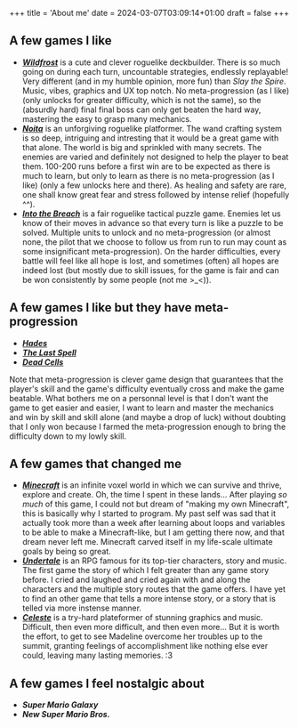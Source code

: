 +++
title = 'About me'
date = 2024-03-07T03:09:14+01:00
draft = false
+++

## A few games I like

- [***Wildfrost***](https://www.wildfrostgame.com/) is a cute and clever roguelike deckbuilder. There is so much going on during each turn, uncountable strategies, endlessly replayable! Very different (and in my humble opinion, more fun) than *Slay the Spire*. Music, vibes, graphics and UX top notch. No meta-progression (as I like) (only unlocks for greater difficulty, which is not the same), so the (absurdly hard) final final boss can only get beaten the hard way, mastering the easy to grasp many mechanics.
- [***Noita***](https://noitagame.com/) is an unforgiving roguelike platformer. The wand crafting system is so deep, intriguing and intresting that it would be a great game with that alone. The world is big and sprinkled with many secrets. The enemies are varied and definitely not designed to help the player to beat them. 100-200 runs before a first win are to be expected as there is much to learn, but only to learn as there is no meta-progression (as I like) (only a few unlocks here and there). As healing and safety are rare, one shall know great fear and stress followed by intense relief (hopefully ^^).
- [***Into the Breach***](https://subsetgames.com/itb.html) is a fair roguelike tactical puzzle game. Enemies let us know of their moves in advance so that every turn is like a puzzle to be solved. Multiple units to unlock and no meta-progression (or almost none, the pilot that we choose to follow us from run to run may count as some insignificant meta-progression). On the harder difficulties, every battle will feel like all hope is lost, and sometimes (often) all hopes are indeed lost (but mostly due to skill issues, for the game is fair and can be won consistently by some people (not me >_<)).

## A few games I like but they have meta-progression

- [***Hades***](https://www.supergiantgames.com/games/hades/)
- [***The Last Spell***](https://lastspell.com/)
- [***Dead Cells***](https://dead-cells.com/)

Note that meta-progression is clever game design that guarantees that the player's skill and the game's difficulty eventually cross and make the game beatable. What bothers me on a personnal level is that I don't want the game to get easier and easier, I want to learn and master the mechanics and win by skill and skill alone (and maybe a drop of luck) without doubting that I only won because I farmed the meta-progression enough to bring the difficulty down to my lowly skill.

## A few games that changed me

- [***Minecraft***](https://minecraft.wiki/w/Minecraft) is an infinite voxel world in which we can survive and thrive, explore and create. Oh, the time I spent in these lands... After playing *so much* of this game, I could not but dream of "making my own Minecraft", this is basically why I started to program. My past self was sad that it actually took more than a week after learning about loops and variables to be able to make a Minecraft-like, but I am getting there now, and that dream never left me. Minecraft carved itself in my life-scale ultimate goals by being so great.
- [***Undertale***](https://undertale.com) is an RPG famous for its top-tier characters, story and music. The first game the story of which I felt greater than any game story before. I cried and laughed and cried again with and along the characters and the multiple story routes that the game offers. I have yet to find an other game that tells a more intense story, or a story that is telled via more instense manner.
- [***Celeste***](https://www.celestegame.com) is a try-hard plateformer of stunning graphics and music. Difficult, then even more difficult, and then even more... But it is worth the effort, to get to see Madeline overcome her troubles up to the summit, granting feelings of accomplishment like nothing else ever could, leaving many lasting memories. :3

## A few games I feel nostalgic about

- ***Super Mario Galaxy***
- ***New Super Mario Bros.***
